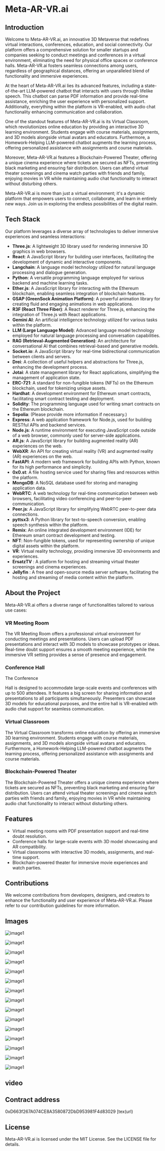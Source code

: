 # Meta-AR-VR.ai

## Introduction
Welcome to Meta-AR-VR.ai, an innovative 3D Metaverse that redefines virtual interactions, conferences, education, and social connectivity. Our platform offers a comprehensive solution for smaller startups and companies seeking to conduct meetings and conferences in a virtual environment, eliminating the need for physical office spaces or conference halls. Meta-AR-VR.ai fosters seamless connections among users, regardless of geographical distances, offering an unparalleled blend of functionality and immersive experiences.

At the heart of Meta-AR-VR.ai lies its advanced features, including a state-of-the-art LLM-powered chatbot that interacts with users through lifelike speech. This chatbot can parse PDF information and provide real-time assistance, enriching the user experience with personalized support. Additionally, everything within the platform is VR-enabled, with audio chat functionality enhancing communication and collaboration.

One of the standout features of Meta-AR-VR.ai is its Virtual Classroom, which revolutionizes online education by providing an interactive 3D learning environment. Students engage with course materials, assignments, and 3D models alongside virtual avatars and educators. Furthermore, a Homework-Helping LLM-powered chatbot augments the learning process, offering personalized assistance with assignments and course materials.

Moreover, Meta-AR-VR.ai features a Blockchain-Powered Theater, offering a unique cinema experience where tickets are secured as NFTs, preventing black marketing and ensuring fair distribution. Users can attend virtual theater screenings and cinema watch parties with friends and family, enjoying movies in VR while maintaining audio chat functionality to interact without disturbing others.

Meta-AR-VR.ai is more than just a virtual environment; it's a dynamic platform that empowers users to connect, collaborate, and learn in entirely new ways. Join us in exploring the endless possibilities of the digital realm.

## Tech Stack
Our platform leverages a diverse array of technologies to deliver immersive experiences and seamless interactions:

- **Three.js**: A lightweight 3D library used for rendering immersive 3D graphics in web browsers.
- **React**: A JavaScript library for building user interfaces, facilitating the development of dynamic and interactive components.
- **Langchain**: A language model technology utilized for natural language processing and dialogue generation.
- **Python**: A versatile programming language employed for various backend and machine learning tasks.
- **Ether.js**: A JavaScript library for interacting with the Ethereum blockchain, enabling seamless integration of blockchain features.
- **GSAP (GreenSock Animation Platform)**: A powerful animation library for creating fluid and engaging animations in web applications.
- **R3F (React Three Fiber)**: A React renderer for Three.js, enhancing the integration of Three.js with React applications.
- **Gemini AI**: An artificial intelligence technology utilized for various tasks within the platform.
- **LLM (Large Language Model)**: Advanced language model technology employed for natural language processing and conversation capabilities.
- **RAG (Retrieval-Augmented Generation)**: An architecture for conversational AI that combines retrieval-based and generative models.
- **Socket.io**: A JavaScript library for real-time bidirectional communication between clients and servers.
- **Drei**: A collection of useful helpers and abstractions for Three.js, enhancing the development process.
- **Jotai**: A state management library for React applications, simplifying the management of application state.
- **ERC-721**: A standard for non-fungible tokens (NFTs) on the Ethereum blockchain, used for tokenizing unique assets.
- **Hardhat**: A development environment for Ethereum smart contracts, facilitating smart contract testing and deployment.
- **Solidity**: The programming language used for writing smart contracts on the Ethereum blockchain.
- **Sepolia**: (Please provide more information if necessary.)
- **Express**: A web application framework for Node.js, used for building RESTful APIs and backend services.
- **Node.js**: A runtime environment for executing JavaScript code outside of a web browser, commonly used for server-side applications.
- **AR.js**: A JavaScript library for building augmented reality (AR) experiences on the web.
- **WebXR**: An API for creating virtual reality (VR) and augmented reality (AR) experiences on the web.
- **FastAPI**: A modern web framework for building APIs with Python, known for its high performance and simplicity.
- **0x0.st**: A file hosting service used for sharing files and resources within the platform.
- **MongoDB**: A NoSQL database used for storing and managing application data.
- **WebRTC**: A web technology for real-time communication between web browsers, facilitating video conferencing and peer-to-peer communication.
- **Peer.js**: A JavaScript library for simplifying WebRTC peer-to-peer data connections.
- **pyttsx3**: A Python library for text-to-speech conversion, enabling speech synthesis within the platform.
- **Remix**: An online integrated development environment (IDE) for Ethereum smart contract development and testing.
- **NFT**: Non-fungible tokens, used for representing ownership of unique digital assets within the platform.
- **VR**: Virtual reality technology, providing immersive 3D environments and experiences.
- **ErsatzTV** : A platform for hosting and streaming virtual theater screenings and cinema experiences.
- **Jellyfin** : A free and open-source media server software, facilitating the hosting and streaming of media content within the platform.

## About the Project
Meta-AR-VR.ai offers a diverse range of functionalities tailored to various use cases:

### VR Meeting Room
The VR Meeting Room offers a professional virtual environment for conducting meetings and presentations. Users can upload PDF presentations and interact with 3D models to showcase prototypes or ideas. Real-time doubt support ensures a smooth meeting experience, while the immersive VR setting provides a sense of presence and engagement.

### Conference Hall
The Conference

 Hall is designed to accommodate large-scale events and conferences with up to 500 attendees. It features a big screen for sharing information and presentations to all participants simultaneously. Presenters can showcase 3D models for educational purposes, and the entire hall is VR-enabled with audio chat support for seamless communication.

### Virtual Classroom
The Virtual Classroom transforms online education by offering an immersive 3D learning environment. Students engage with course materials, assignments, and 3D models alongside virtual avatars and educators. Furthermore, a Homework-Helping LLM-powered chatbot augments the learning process, offering personalized assistance with assignments and course materials.

### Blockchain-Powered Theater
The Blockchain-Powered Theater offers a unique cinema experience where tickets are secured as NFTs, preventing black marketing and ensuring fair distribution. Users can attend virtual theater screenings and cinema watch parties with friends and family, enjoying movies in VR while maintaining audio chat functionality to interact without disturbing others.

## Features
- Virtual meeting rooms with PDF presentation support and real-time doubt resolution.
- Conference halls for large-scale events with 3D model showcasing and AR compatibility.
- Virtual classrooms with interactive 3D models, assignments, and real-time support.
- Blockchain-powered theater for immersive movie experiences and watch parties.

## Contributions
We welcome contributions from developers, designers, and creators to enhance the functionality and user experience of Meta-AR-VR.ai. Please refer to our contribution guidelines for more information.

## Images

![image1](./images/ImageMeeting.png) 

![image1](./images/ImageMeeting1.png)

![image1](./images/Meeting2.png)

![image1](./images/Meeting4.png)

![image1](./images/Chatbot3.png)

![image1](./images/Chatbot4.png)

![image1](./images/AR.png)

![image1](./images/VR.png)

![image1](./images/ImageConfrence1.png)

![image1](./images/ImageConference2.png)

![image1](./images/ImageClass1.png)

![image1](./images/Class2.png)

![image1](./images/Class3.png)

![image1](./images/ImageTheater1.png)

![image1](./images/Theater2.png)

## video

## Contract address
 0xD663f267A074CE8A3580872DbD953981F4d83029
 [tex(url) 

## License
Meta-AR-VR.ai is licensed under the MIT License. See the LICENSE file for details.


